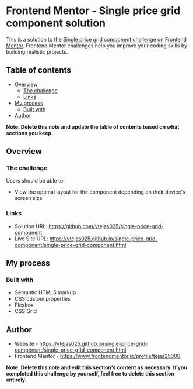 # Frontend Mentor - Single price grid component solution

This is a solution to the [Single price grid component challenge on Frontend Mentor](https://www.frontendmentor.io/challenges/single-price-grid-component-5ce41129d0ff452fec5abbbc). Frontend Mentor challenges help you improve your coding skills by building realistic projects. 

## Table of contents

- [Overview](#overview)
  - [The challenge](#the-challenge)
  - [Links](#links)
- [My process](#my-process)
  - [Built with](#built-with)
- [Author](#author)

**Note: Delete this note and update the table of contents based on what sections you keep.**

## Overview

### The challenge

Users should be able to:

- View the optimal layout for the component depending on their device's screen size

### Links

- Solution URL: https://github.com/vtejas025/single-price-grid-component
- Live Site URL: https://vtejas025.github.io/single-price-grid-component/single-price-grid-component.html

## My process

### Built with

- Semantic HTML5 markup
- CSS custom properties
- Flexbox
- CSS Grid

## Author

- Website - https://vtejas025.github.io/single-price-grid-component/single-price-grid-component.html
- Frontend Mentor - https://www.frontendmentor.io/profile/tejas25000

**Note: Delete this note and edit this section's content as necessary. If you completed this challenge by yourself, feel free to delete this section entirely.**

